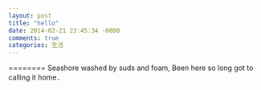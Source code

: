 ```yaml
---
layout: post
title: "hello"
date: 2014-02-21 23:45:34 -0800
comments: true
categories: 生活
---
```

========
Seashore washed by suds and foam,
Been here so long got to calling it home．
